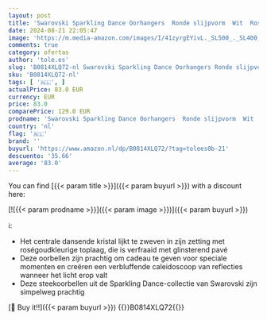 ```yaml
---
layout: post
title: 'Swarovski Sparkling Dance Oorhangers  Ronde slijpvorm  Wit  Roségoudkleurige toplaag'
date: 2024-08-21 22:05:47
image: 'https://m.media-amazon.com/images/I/41zyrgEYivL._SL500_._SL400_.jpg'
comments: true
category: ofertas
author: 'tole.es'
slug: 'B0814XLQ72-nl Swarovski Sparkling Dance Oorhangers Ronde slijpvorm Wit...'
sku: 'B0814XLQ72-nl'
tags: [ '🇳🇱', ]
actualPrice: 83.0 EUR
currency: EUR
price: 83.0
comparePrice: 129.0 EUR
prodname: 'Swarovski Sparkling Dance Oorhangers  Ronde slijpvorm  Wit  Roségoudkleurige toplaag'
country: 'nl'
flag: '🇳🇱'
brand: ''
buyurl: 'https://www.amazon.nl/dp/B0814XLQ72/?tag=tolees0b-21'
descuento: '35.66'
average: '83.0'
---
```


You can find [{{< param title >}}]({{< param buyurl >}}) with a discount here:

[![{{< param prodname >}}]({{< param image >}})]({{< param buyurl >}})

ℹ️:

- Het centrale dansende kristal lijkt te zweven in zijn zetting met roségoudkleurige toplaag, die is verfraaid met glinsterend pavé
- Deze oorbellen zijn prachtig om cadeau te geven voor speciale momenten en creëren een verbluffende caleidoscoop van reflecties wanneer het licht erop valt
- Deze steekoorbellen uit de Sparkling Dance-collectie van Swarovski zijn simpelweg prachtig

[🛒 Buy it!!]({{< param buyurl >}})
{{<world>}}B0814XLQ72{{</world>}}
